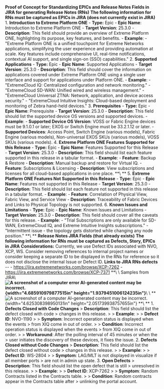 **Proof of Concept for Standardizing EPICs and Release Notes Fields in JIRA for generating Release Notes (RNs)** **The following information for RNs must be captured as EPICs in JIRA (does not currently exist in JIRA)** 1. **Introduction to Extreme Platform ONE** - **Type:** Epic - **Epic Name**: Introduction to Extreme Platform ONE - **Target Version**: 25.3.0 - **Description**: This field should provide an overview of Extreme Platform ONE, highlighting its purpose, key features, and benefits. - **Example**: - \"Extreme Platform ONE is a unified touchpoint for Extreme Networks applications, simplifying the user experience and providing automation at scale. Key features include comprehensive UI, real-time notifications, contextual AI support, and single sign-on (SSO) capabilities.\" 2. **Supported Applications** - **Type:** Epic - **Epic Name**: Supported Applications - **Target Version**: 25.3.0 - **Description**: This field should cover the information on applications covered under Extreme Platform ONE using a single user interface and support for applications under Platform ONE. - **Example**: - \"ExtremeCloud IQ: Centralized configuration and network monitoring.\" - \"ExtremeCloud SD-WAN: Unified wired and wireless management.\" - \"ExtremeCloud Universal ZTNA: Network, application, and device access security.\" - \"ExtremeCloud Intuitive Insights: Cloud-based deployment and monitoring of Zebra hand-held devices.\" 3. **Prerequisites** - **Type:** Epic - **Epic Name**: Prerequisite - **Target Version**: 25.3.0 - **Description**: This field should list the supported device OS versions and supported devices. - **Example**: - **Supported Device OS Version**: VOSS or Fabric Engine devices must be 9.1.0.1 or later; EXOS or Switch Engine must be 33.2.1.12 or later. - **Supported Devices**: Access Point, Switch Engine (various models), Fabric Engine (various models), Non-universal EXOS SKUs (various models), VOSS SKUs (various models). 4. **Extreme Platform ONE Features Supported for this Release** - **Type:** Epic - **Epic Name**: Features Supported for this Release - **Target Version**: 25.3.0 - **Description**: This field should list each feature supported in this release in a tabular format. - **Example**: - **Feature**: Backup & Restore - **Description**: Manual backup and restore for Virtual IQ. - **Feature**: Subscriptions & Licensing - **Description**: View subscriptions and licenses for all cloud-based applications in one place. **\ ** 5. **Extreme Platform ONE Features Not Supported in this Release** - **Type:** Epic - **Epic Name**: Features not supported in this Release - **Target Version**: 25.3.0 - **Description**: This field should list each feature not supported in this release in a tabular format. - **Example**: - **Feature**: Correlation of Physical View, Fabric View, and Service View - **Description**: Traceability of Fabric Devices and Links to Physical Topology is not supported. 6. **Known Issues and Limitations** - **Type:** Epic - **Epic Name**: Known Issues and Limitations - **Target Version**: 25.3.0 - **Description**: This field should cover all the caveats for this release. - **Example**: - \"Trial Subscriptions are only available for SD-WAN, ExtremeCloud IQ, and Extreme Intuitive Insights subscriptions.\" - \"Intermittent issue - the topology gets distorted while changing any node position.\" **\ ** **Release Notes JIRA Fields (that already exists)** **The following information for RNs must be captured as Defects, Story, EPICs in JIRA** **Considerations:** Currently, we use Defect IDs associated with NVO, XCP, WS. Consider removing references to internal project names or consider keeping a separate ID to be displayed in the RNs for reference so it does not disclose the internal Issue or Defect ID. **Links to JIRA RNs defects** -- - <https://jira.extremenetworks.com/browse/XCP-7262> - <https://jira.extremenetworks.com/browse/XCP-7371> **\ \ Samples from JIRA\ **![A screenshot of a computer error AI-generated content may be incorrect.](media/image1.png){width="4.685910979877515in" height="1.9379451006124235in"}**\ \ **![A screenshot of a computer AI-generated content may be incorrect.](media/image2.png){width="4.625308398950131in" height="2.051739938757655in"} **\ ** 1. **Defects Closed with Code Changes** > **Description**: This field should list the defect closed with code > changes in this release. > > **Example**: > > **Defect ID**: NVO-1190 > > **Symptom**: Incorrect operation status is displayed when the events > from XIQ come in out of order. > > **Condition**: Incorrect operation status is displayed when the events > from XIQ come in out of order. > > **Workaround**: After the polling interval of 45 minutes or when the > user initiates the discovery of these devices, it fixes the issue. 2. **Defects Closed without Code Changes** > **Description**: This field should list the defect closed without code > changes in this release. > > **Example**: > > **Defect ID**: WS-2804 > > **Symptom**: LAG/MLT is not displayed in visualize if all member ports > are not in admin up state. 3. **Open Defects** > **Description**: This field should list the open defect that is still > unresolved in this release. > > **Example**: > > **Defect ID**: XCP-7262 > > **Symptom**: Random Contracts listed in the Contracts table. > > **Condition**: Random contracts appear in the Contracts table after > unlinking the portal account.